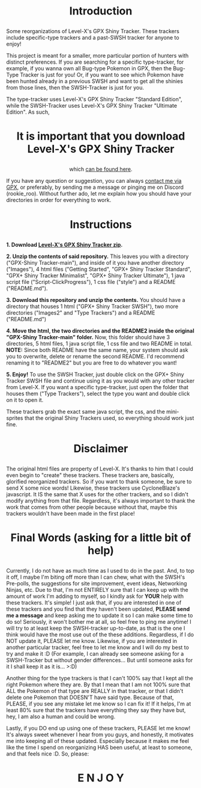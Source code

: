 # <p align="center">Introduction</p>
Some reorganizations of Level-X's GPX Shiny Tracker. These trackers include specific-type trackers and a past-SWSH tracker for anyone to enjoy!

This project is meant for a smaller, more particular portion of hunters with distinct preferences.
If you are searching for a specific type-tracker, for example, if you wanna own all Bug-type Pokemon in GPX, then the Bug-Type Tracker is just for you!
Or, if you want to see which Pokemon have been hunted already in a previous SWSH and want to get all the shinies from those lines, then the SWSH-Tracker is just for you.

The type-tracker uses Level-X's GPX Shiny Tracker "Standard Edition", while the SWSH-Tracker uses Level-X's GPX Shiny Tracker "Ultimate Edition". As such,
# <p align="center">It is important that you download Level-X's GPX Shiny Tracker</p>
<p align="center">which <a href="https://github.com/Level-X/GPX-Shiny-Tracker">can be found here</a>.</p>

If you have any question or suggestion, you can always <a href="https://gpx.plus/user/Rookie+Roo">contact me via GPX</a>, or preferably, by sending me a message or pinging me on Discord (rookie_roo). Without further ado, let me explain how you should have your directories in order for everything to work.

# <p align="center">Instructions</p>
<b>1. Download <a href="https://github.com/Level-X/GPX-Shiny-Tracker">Level-X's GPX Shiny Tracker zip</a>.</b>

<b>2. Unzip the contents of said repository.</b>
This leaves you with a directory ("GPX-Shiny Tracker-main"), and inside of it you have another directory ("Images"), 4 html files ("Getting Started", "GPX+ Shiny Tracker Standard", "GPX+ Shiny Tracker Minimalist", "GPX+ Shiny Tracker Ultimate"), 1 java script file ("Script-ClickProgress"), 1 css file ("style") and a README ("README.md").

<b>3. Download this repository and unzip the contents.</b>
You should have a directory that houses 1 html ("GPX+ Shiny Tracker SWSH"), two more directories ("Images2" and "Type Trackers") and a README ("README.md")

<b>4. Move the html, the two directories and the README2 inside the original "GPX-Shiny Tracker-main" folder.</b>
Now, this folder should have 3 directories, 5 html files, 1 java script file, 1 css file and two README in total. <b>NOTE:</b> Since both README have the same name, your system should ask you to overwrite, delete or rename the second README. I'd recommend renaming it to "README2" but you are free to do whatever you want!

<b>5. Enjoy!</b>
To use the SWSH Tracker, just double click on the GPX+ Shiny Tracker SWSH file and continue using it as you would with any other tracker from Level-X. If you want a specific type-tracker, just open the folder that houses them ("Type Trackers"), select the type you want and double click on it to open it.

These trackers grab the exact same java script, the css, and the mini-sprites that the original Shiny Trackers used, so everything should work just fine.

# <p align="center">Disclaimer</p>
The original html files are property of Level-X. It's thanks to him that I could even begin to "create" these trackers.
These trackers are, basically, glorified reorganized trackers. So if you want to thank someone, be sure to send X some nice words!
Likewise, these trackers use CycloneBlaze's javascript. It IS the same that X uses for the other trackers, and so I didn't modify anything from that file. Regardless, it's always important to thank the work that comes from other people because without that, maybe this trackers wouldn't have been made in the first place!

 # <p align="center">Final Words (asking for a little bit of help)</p>
 Currently, I do not have as much time as I used to do in the past. And, to top it off, I maybe I'm biting off more than I can chew, what with the SWSH's Pre-polls, the suggestions for site improvement, event ideas, Networking Ninjas, etc.
Due to that, I'm not ENTIRELY sure that I can keep up with the amount of work I'm adding to myself, so I kindly ask for <b>YOUR</b> help with these trackers.
It's simple! I just ask that, if you are interested in one of these trackers and you find that they haven't been updated, <b>PLEASE send me a message</b> and keep asking me to update it so I can make some time to do so! Seriously, it won't bother me at all, so feel free to ping me anytime!
I will try to at least keep the SWSH-tracker up-to-date, as that is the one I think would have the most use out of the these additions. Regardless, if I do NOT update it, PLEASE let me know. Likewise, if you are interested in another particular tracker, feel free to let me know and I will do my best to try and make it :D (For example, I can already see someone asking for a SWSH-Tracker but without gender differences... But until someone asks for it I shall keep it as it is... >:D)

Another thing for the type trackers is that I can't 100% say that I kept all the right Pokemon where they are. By that I mean that I am not 100% sure that ALL the Pokemon of that type are REALLY in that tracker, or that I didn't delete one Pokemon that DOESN'T have said type. Because of that, PLEASE, if you see any mistake let me know so I can fix it! If it helps, I'm at least 80% sure that the trackers have everything they say they have but, hey, I am also a human and could be wrong.

Lastly, if you DO end up using one of these trackers, PLEASE let me know! It's always sweet whenever I hear from you guys, and honestly, it motivates me into keeping all of these updated. Especially because it makes me feel like the time I spend on reorganizing HAS been useful, at least to someone, and that feels nice :D.
So, please:

# <p align="center">E N J O Y</p>
